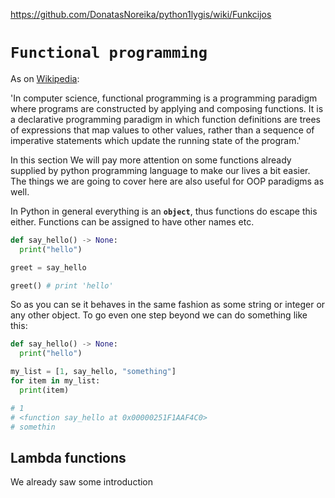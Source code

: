 https://github.com/DonatasNoreika/python1lygis/wiki/Funkcijos


# `Functional programming`

As on [Wikipedia](https://en.wikipedia.org/wiki/Functional_programming):


'In computer science, functional programming is a programming paradigm where programs are constructed by applying and composing functions. It is a declarative programming paradigm in which function definitions are trees of expressions that map values to other values, rather than a sequence of imperative statements which update the running state of the program.'


In this section We will pay more attention on some functions already supplied by python programming language to make our lives a bit easier. The things we are going to cover here are also useful for OOP paradigms as well. 

In Python in general everything is an **`object`**, thus functions do escape this either. Functions can be assigned to have other names etc.

```python
def say_hello() -> None:
  print("hello")

greet = say_hello

greet() # print 'hello'
```

So as you can se it behaves in the same fashion as some string or integer or any other object. To go even one step beyond we can do something like this:

```python
def say_hello() -> None:
  print("hello")

my_list = [1, say_hello, "something"]
for item in my_list:
  print(item)

# 1
# <function say_hello at 0x00000251F1AAF4C0>
# somethin
```


## Lambda functions

We already saw some introduction
		  